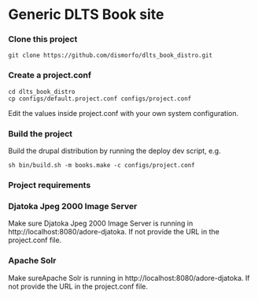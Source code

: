 Generic DLTS Book site
==============

### Clone this project

	git clone https://github.com/dismorfo/dlts_book_distro.git 

### Create a project.conf

	cd dlts_book_distro
	cp configs/default.project.conf configs/project.conf
  
Edit the values inside project.conf with your own system configuration.

### Build the project

Build the drupal distribution by running the deploy dev script, e.g.

	sh bin/build.sh -m books.make -c configs/project.conf
	
### Project requirements

### Djatoka Jpeg 2000 Image Server

Make sure Djatoka Jpeg 2000 Image Server is running in http://localhost:8080/adore-djatoka. 
If not provide the URL in the project.conf file.
    
### Apache Solr

Make sureApache Solr is running in http://localhost:8080/adore-djatoka. 
If not provide the URL in the project.conf file.
